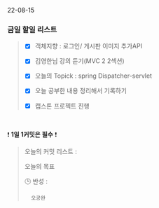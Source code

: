 22-08-15
### 금일 할일 리스트


> - [X]  객체지향 : 로그인/ 게시판 이미지 추가API
>
> - [X]  김영한님 강의 듣기(MVC 2 2섹션)
>
> - [X]  오늘의 Topick : spring Dispatcher-servlet
>
> - [X]  오늘 공부한 내용 정리해서 기록하기
>
> - [X] 캡스톤 프로젝트 진행
>

<br/>

❗ **1일 1커밋은 필수** ❗
> 오늘의 커밋 리스트 :
>
> 오늘의 목표
>
> 🕒 반성 :
>
>       오공완
>